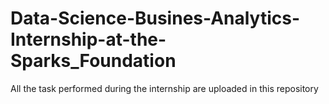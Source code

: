 # Data-Science-Busines-Analytics-Internship-at-the-Sparks_Foundation
All the task performed during the internship are uploaded in this repository

